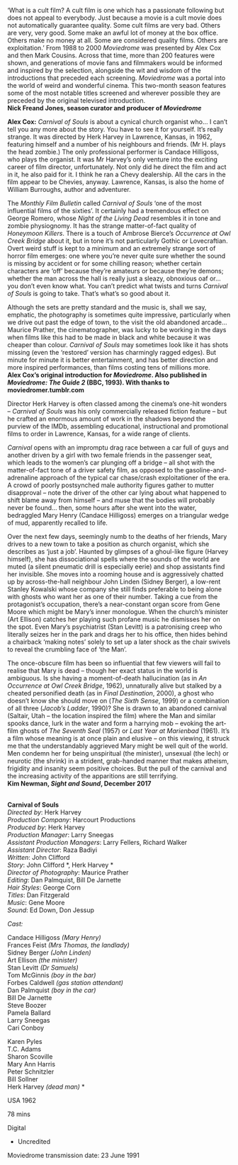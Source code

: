 
‘What is a cult film? A cult film is one which has a passionate following but does not appeal to everybody. Just because a movie is a cult movie does not automatically guarantee quality. Some cult films are very bad. Others are very, very good. Some make an awful lot of money at the box office. Others make no money at all. Some are considered quality films. Others are exploitation.’ From 1988 to 2000 _Moviedrome_ was presented by Alex Cox and then Mark Cousins. Across that time, more than 200 features were shown, and generations of movie fans and filmmakers would be informed and inspired by the selection, alongside the wit and wisdom of the introductions that preceded each screening. _Moviedrome_ was a portal into the world of weird and wonderful cinema. This two-month season features some of the most notable titles screened and wherever possible they are preceded by the original televised introduction.  
**Nick Freand Jones, season curator and producer  of _Moviedrome_**

**Alex Cox:** _Carnival of Souls_ is about a cynical church organist who… I can’t tell you any more about the story. You have to see it for yourself. It’s really strange.  It was directed by Herk Harvey in Lawrence, Kansas, in 1962, featuring himself and a number of his neighbours and friends. (Mr H. plays the head zombie.) The only professional performer is Candace Hilligoss, who plays the organist. It was Mr Harvey’s only venture into the exciting career of film director, unfortunately. Not only did he direct the film and act in it, he also paid for it. I think he ran a Chevy dealership. All the cars in the film appear to be Chevies, anyway. Lawrence, Kansas, is also the home of William Burroughs, author and adventurer.

The _Monthly Film Bulletin_ called _Carnival of Souls_ ‘one of the most influential films of the sixties’. It certainly had a tremendous effect on George Romero, whose _Night of the Living Dead_ resembles it in tone and zombie physiognomy. It has the strange matter-of-fact quality of _Honeymoon Killers_. There is a touch of Ambrose Bierce’s _Occurrence at Owl Creek Bridge_ about it, but in tone it’s not particularly Gothic or Lovecraftian. Overt weird stuff is kept to a minimum and an extremely strange sort of horror film emerges: one where you’re never quite sure whether the sound is missing by accident or for some chilling reason; whether certain characters are ‘off’ because they’re amateurs or because they’re demons; whether the man across the hall is really just a sleazy, obnoxious oaf or… you don’t even know what. You can’t predict what twists and turns _Carnival of Souls_ is going to take. That’s what’s so good about it.

Although the sets are pretty standard and the music is, shall we say, emphatic, the photography is sometimes quite impressive, particularly when we drive out past the edge of town, to the visit the old abandoned arcade… Maurice Prather, the cinematographer, was lucky to be working in the days when films like this had to be made in black and white because it was cheaper than colour. _Carnival of Souls_ may sometimes look like it has shots missing (even the ‘restored’ version has charmingly ragged edges). But minute for minute it is better entertainment, and has better direction and more inspired performances, than films costing tens of millions more.  
**Alex Cox’s original introduction for _Moviedrome_. Also published in _Moviedrome: The Guide 2_ (BBC, 1993). With thanks to moviedromer.tumblr.com**

Director Herk Harvey is often classed among the cinema’s one-hit wonders – _Carnival of Souls_ was his only commercially released fiction feature – but he crafted an enormous amount of work in the shadows beyond the purview of the IMDb, assembling educational, instructional and promotional films to order in Lawrence, Kansas, for a wide range of clients.

_Carnival_ opens with an impromptu drag race between a car full of guys and another driven by a girl with two female friends in the passenger seat, which leads to the women’s car plunging off a bridge – all shot with the matter-of-fact tone of a driver safety film, as opposed to the gasoline-and-adrenaline approach of the typical car chase/crash exploitationer of the era. A crowd of poorly postsynched male authority figures gather to mutter disapproval – note the driver of the other car lying about what happened to shift blame away from himself – and muse that the bodies will probably never be found… then, some hours after she went into the water, bedraggled Mary Henry (Candace Hilligoss) emerges on a triangular wedge of mud, apparently recalled to life.

Over the next few days, seemingly numb to the deaths of her friends, Mary drives to a new town to take a position as church organist, which she describes as ‘just a job’. Haunted by glimpses of a ghoul-like figure (Harvey himself), she has dissociational spells where the sounds of the world are muted (a silent pneumatic drill is especially eerie) and shop assistants find her invisible. She moves into a rooming house and is aggressively chatted up by across-the-hall neighbour John Linden (Sidney Berger), a low-rent Stanley Kowalski whose company she still finds preferable to being alone with ghosts who want her as one of their number. Taking a cue from the protagonist’s occupation, there’s a near-constant organ score from Gene Moore which might be Mary’s inner monologue. When the church’s minister (Art Ellison) catches her playing such profane music he dismisses her on the spot. Even Mary’s psychiatrist (Stan Levitt) is a patronising creep who literally seizes her in the park and drags her to his office, then hides behind a chairback ‘making notes’ solely to set up a later shock as the chair swivels to reveal the crumbling face of ‘the Man’.

The once-obscure film has been so influential that few viewers will fail to realise that Mary is dead – though her exact status in the world is ambiguous. Is she having a moment-of-death hallucination (as in _An Occurrence at Owl Creek Bridge_, 1962), unnaturally alive but stalked by a cheated personified death (as in _Final Destination_, 2000), a ghost who doesn’t know she should move on (_The Sixth Sense_, 1999) or a combination of all three (_Jacob’s Ladder_, 1990)? She is drawn to an abandoned carnival (Saltair, Utah – the location inspired the film) where the Man and similar spooks dance, lurk in the water and form a harrying mob – evoking the art-film ghosts of _The Seventh Seal_ (1957) or _Last Year at Marienbad_ (1961). It’s a film whose meaning is at once plain and elusive – on this viewing, it struck me that the understandably aggrieved Mary might be well quit of the world. Men condemn her for being unspiritual (the minister), unsexual (the lech) or neurotic (the shrink) in a strident, grab-handed manner that makes atheism, frigidity and insanity seem positive choices. But the pull of the carnival and the increasing activity of the apparitions are still terrifying.  
**Kim Newman, _Sight and Sound_, December 2017**
<br><br>

**Carnival of Souls**  
_Directed by_: Herk Harvey  
_Production Company_: Harcourt Productions  
_Produced by_: Herk Harvey  
_Production Manager_: Larry Sneegas  
_Assistant Production Managers_: Larry Fellers, Richard Walker  
_Assistant Director_: Raza Badiyi  
_Written_: John Clifford  
_Story_: John Clifford *, Herk Harvey *  
_Director of Photography_: Maurice Prather  
_Editing_: Dan Palmquist, Bill De Jarnette  
_Hair Styles_: George Corn  
_Titles_: Dan Fitzgerald  
_Music_: Gene Moore  
_Sound_: Ed Down, Don Jessup

_Cast:_

Candace Hilligoss _(Mary Henry)_  
Frances Feist _(Mrs Thomas, the landlady)_  
Sidney Berger _(John Linden)_  
Art Ellison _(the minister)_  
Stan Levitt _(Dr Samuels)_  
Tom McGinnis _(boy in the bar)_  
Forbes Caldwell _(gas station attendant)_  
Dan Palmquist _(boy in the car)_  
Bill De Jarnette  
Steve Boozer  
Pamela Ballard  
Larry Sneegas  
Cari Conboy

Karen Pyles  
T.C. Adams  
Sharon Scoville  
Mary Ann Harris  
Peter Schnitzler  
Bill Sollner  
Herk Harvey _(dead man)_ *

USA 1962

78 mins

Digital

* Uncredited

Moviedrome transmission date: 23 June 1991
<!--stackedit_data:
eyJoaXN0b3J5IjpbLTk0MTU0MDIyMV19
-->